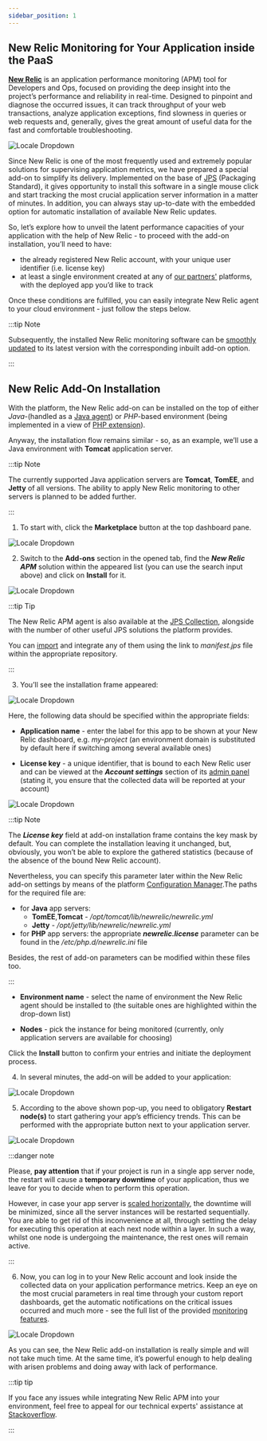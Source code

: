 ```yaml
---
sidebar_position: 1
---
```


## New Relic Monitoring for Your Application inside the PaaS

[**New Relic**](https://newrelic.com/) is an application performance monitoring (APM) tool for Developers and Ops, focused on providing the deep insight into the project’s performance and reliability in real-time. Designed to pinpoint and diagnose the occurred issues, it can track throughput of your web transactions, analyze application exceptions, find slowness in queries or web requests and, generally, gives the great amount of useful data for the fast and comfortable troubleshooting.

<div style={{
    display:'flex',
    justifyContent: 'center',
    margin: '0 0 1rem 0'
}}>

![Locale Dropdown](./img/NewRelicInstallation/01-new-relic-monitoring-addon.png)

</div>

Since New Relic is one of the most frequently used and extremely popular solutions for supervising application metrics, we have prepared a special add-on to simplify its delivery. Implemented on the base of [JPS](/docs/Deployment%20Tools/Cloud%20Scripting%20&%20JPS/JPS%20Overview) (Packaging Standard), it gives opportunity to install this software in a single mouse click and start tracking the most crucial application server information in a matter of minutes. In addition, you can always stay up-to-date with the embedded option for automatic installation of available New Relic updates.

So, let’s explore how to unveil the latent performance capacities of your application with the help of New Relic - to proceed with the add-on installation, you’ll need to have:

- the already registered New Relic account, with your unique user identifier (i.e. license key)
- at least a single environment created at any of [our partners'](https://cloudmydc.com/) platforms, with the deployed app you’d like to track

Once these conditions are fulfilled, you can easily integrate New Relic agent to your cloud environment - just follow the steps below.

:::tip Note

Subsequently, the installed New Relic monitoring software can be [smoothly updated](/docs/ApplicationSetting/Monitoring%20With%20New%20Relic/New%20Relic%20Update) to its latest version with the corresponding inbuilt add-on option.

:::

## New Relic Add-On Installation

With the platform, the New Relic add-on can be installed on the top of either _Java_-(handled as a [Java agent](/docs/Java/Java%20Apps%20Specifications/Java%20Agent)) or _PHP_-based environment (being implemented in a view of [PHP extension](/docs/PHP/PHP%20Apps%20Specifications/PHP%20Extensions)).

Anyway, the installation flow remains similar - so, as an example, we’ll use a Java environment with **Tomcat** application server.

:::tip Note

The currently supported Java application servers are **Tomcat**, **TomEE**, and **Jetty** of all versions. The ability to apply New Relic monitoring to other servers is planned to be added further.

:::

1. To start with, click the **Marketplace** button at the top dashboard pane.

<div style={{
    display:'flex',
    justifyContent: 'center',
    margin: '0 0 1rem 0'
}}>

![Locale Dropdown](./img/NewRelicInstallation/02-paas-main-buttons.png)

</div>

2. Switch to the **Add-ons** section in the opened tab, find the **_New Relic APM_** solution within the appeared list (you can use the search input above) and click on **Install** for it.

<div style={{
    display:'flex',
    justifyContent: 'center',
    margin: '0 0 1rem 0'
}}>

![Locale Dropdown](./img/NewRelicInstallation/03-new-relic-add-on-package.png)

</div>

:::tip Tip

The New Relic APM agent is also available at the [JPS Collection](https://github.com/jelastic-jps), alongside with the number of other useful JPS solutions the platform provides.

You can [import](/docs/EnvironmentManagement/Environment%20Export%20and%20Import/Environment%20Import) and integrate any of them using the link to _manifest.jps_ file within the appropriate repository.

:::

3. You’ll see the installation frame appeared:

<div style={{
    display:'flex',
    justifyContent: 'center',
    margin: '0 0 1rem 0'
}}>

![Locale Dropdown](./img/NewRelicInstallation/04-new-relic-add-on-installation.png)

</div>

Here, the following data should be specified within the appropriate fields:

- **Application name** - enter the label for this app to be shown at your New Relic dashboard, e.g. _my-project_ (an environment domain is substituted by default here if switching among several available ones)

- **License key** - a unique identifier, that is bound to each New Relic user and can be viewed at the **_Account settings_** section of its [admin panel](/docs/ApplicationSetting/Configuration%20File%20Manager) (stating it, you ensure that the collected data will be reported at your account)

<div style={{
    display:'flex',
    justifyContent: 'center',
    margin: '0 0 1rem 0'
}}>

![Locale Dropdown](./img/NewRelicInstallation/05-new-relic-apm-admin-panel.png)

</div>

:::tip Note

The **_License key_** field at add-on installation frame contains the key mask by default. You can complete the installation leaving it unchanged, but, obviously, you won’t be able to explore the gathered statistics (because of the absence of the bound New Relic account).

Nevertheless, you can specify this parameter later within the New Relic add-on settings by means of the platform [Configuration Manager](/docs/Container/Container%20Configuration/Configuration%20Tools#configuration-file-manager).The paths for the required file are:

- for **Java** app servers:
  - **TomEE**,**Tomcat** - _/opt/tomcat/lib/newrelic/newrelic.yml_
  - **Jetty** - _/opt/jetty/lib/newrelic/newrelic.yml_
- for **PHP** app servers: the appropriate **_newrelic.license_** parameter can be found in the _/etc/php.d/newrelic.ini_ file

Besides, the rest of add-on parameters can be modified within these files too.

:::

- **Environment name** - select the name of environment the New Relic agent should be installed to (the suitable ones are highlighted within the drop-down list)

- **Nodes** - pick the instance for being monitored (currently, only application servers are available for choosing)

Click the **Install** button to confirm your entries and initiate the deployment process.

4. In several minutes, the add-on will be added to your application:

<div style={{
    display:'flex',
    justifyContent: 'center',
    margin: '0 0 1rem 0'
}}>

![Locale Dropdown](./img/NewRelicInstallation/06-new-relic-successfully-installed.png)

</div>

5. According to the above shown pop-up, you need to obligatory **Restart node(s)** to start gathering your app’s efficiency trends. This can be performed with the appropriate button next to your application server.

<div style={{
    display:'flex',
    justifyContent: 'center',
    margin: '0 0 1rem 0'
}}>

![Locale Dropdown](./img/NewRelicInstallation/07-restart-tomcat-server.png)

</div>

:::danger note

Please, **pay attention** that if your project is run in a single app server node, the restart will cause a **temporary downtime** of your application, thus we leave for you to decide when to perform this operation.

However, in case your app server is [scaled horizontally](/docs/ApplicationSetting/Scaling%20And%20Clustering/Horizontal%20Scaling), the downtime will be minimized, since all the server instances will be restarted sequentially. You are able to get rid of this inconvenience at all, through setting the delay for executing this operation at each next node within a layer. In such a way, whilst one node is undergoing the maintenance, the rest ones will remain active.

:::

6. Now, you can log in to your New Relic account and look inside the collected data on your application performance metrics. Keep an eye on the most crucial parameters in real time through your custom report dashboards, get the automatic notifications on the critical issues occurred and much more - see the full list of the provided [monitoring features](https://newrelic.com/platform/application-monitoring).

<div style={{
    display:'flex',
    justifyContent: 'center',
    margin: '0 0 1rem 0'
}}>

![Locale Dropdown](./img/NewRelicInstallation/08-monitoring-with-new-relic.png)

</div>

As you can see, the New Relic add-on installation is really simple and will not take much time. At the same time, it’s powerful enough to help dealing with arisen problems and doing away with lack of performance.

:::tip tip

If you face any issues while integrating New Relic APM into your environment, feel free to appeal for our technical experts' assistance at [Stackoverflow](https://stackoverflow.com/questions/tagged/jelastic).

:::
